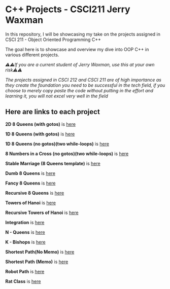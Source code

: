 # C++ Projects - CSCI211 Jerry Waxman

In this repository, I will be showcasing my take on the projects assigned in CSCI 211 - Object Oriented Programming C++

The goal here is to showcase and overview my dive into OOP C++ in various different projects.

*⚠️⚠️If you are a current student of Jerry Waxman, use this at your own risk⚠️⚠️*

*The projects assigned in CSCI 212 and CSCI 211 are of high importance as they create the foundation you need to be successful in the tech field, if you choose to merely copy paste the code without putting in the effort and learning it, you will not excel very well in the field*

## Here are links to each project

**2D 8 Queens (with gotos)** is [here](https://github.com/Dameme1/Projects-CSCI-211-Waxman/blob/10f6dd3bd03496a3355dee6490b185d36946c313/2d8queens.cpp)

**1D 8 Queens (with gotos)** is [here](https://github.com/Dameme1/Projects-CSCI-211-Waxman/blob/5aa47cbc6c70cef326ff5c468b43402312301261/1d8queens.cpp)

**1D 8 Queens (no gotos)(two while-loops)** is [here](https://github.com/Dameme1/Projects-CSCI-211-Waxman/blob/45cecc1818cbb9ae544f69ea8ed85adf0db9d281/1d8queensnogoto.cpp)

**8 Numbers in a Cross (no gotos)(two while-loops)** is [here](https://github.com/Dameme1/Projects-CSCI-211-Waxman/blob/54f161bfd4157955fb0cef13bd669dd18f3ba464/8numberscross.cpp)

**Stable Marriage (8 Queens template)** is [here](https://github.com/Dameme1/Projects-CSCI-211-Waxman/blob/1c808584a617db45649c0f7be9d7dd9d4c3fad1f/stablemarriage.cpp)

**Dumb 8 Queens** is [here](https://github.com/Dameme1/Projects-CSCI-211-Waxman/blob/6e4a2cadafb4776464143cbfa67002a089366156/dumb8queens.cpp)

**Fancy 8 Queens** is [here](https://github.com/Dameme1/Projects-CSCI-211-Waxman/blob/5aa47cbc6c70cef326ff5c468b43402312301261/fancyQueens.cpp)

**Recursive 8 Queens** is [here](https://github.com/Dameme1/Projects-CSCI-211-Waxman/blob/75f0da96b976657ffc024f31e9821b2bd9311908/recursive8queens.cpp)

**Towers of Hanoi** is [here](https://github.com/Dameme1/Projects-CSCI-211-Waxman/blob/454abbfdc36ff1d058f61e0e012ecf4ba7162dd4/towersOfHanoi.cpp)

**Recursive Towers of Hanoi** is [here](https://github.com/Dameme1/Projects-CSCI-211-Waxman/blob/250f95c302f851e64655a29820dea46a06f64194/recursiveTowers.cpp)

**Integration** is [here](https://github.com/Dameme1/Projects-CSCI-211-Waxman/blob/e2e5081ca14e729d39d4d533ece04fef611f015d/integration.cpp)

**N - Queens** is [here](https://github.com/Dameme1/Projects-CSCI-211-Waxman/blob/c3e0c470f20aa2ccba743775a81421dab821fce1/nQueens.cpp)

**K - Bishops** is [here](https://github.com/Dameme1/Projects-CSCI-211-Waxman/blob/a02b4617c72f337ee7df0b1b9e8baa1ced795c27/kBishops.cpp)

**Shortest Path(No Memo)** is [here](https://github.com/Dameme1/Projects-CSCI-211-Waxman/blob/ee81c66aff77dfa14138666a514fd81ff118e37b/shortestPath.cpp)

**Shortest Path (Memo)** is [here](https://github.com/Dameme1/Projects-CSCI-211-Waxman/blob/90a7783da12d1ef6f347a37e8f5c03936f173b57/shortestPathMemo.cpp)

**Robot Path** is [here](https://github.com/Dameme1/Projects-CSCI-211-Waxman/blob/54c90eacef9fb63d0f76347b4ad2dd0e2e0af71c/robotPaths.cpp)

**Rat Class** is [here](https://github.com/Dameme1/Projects-CSCI-211-Waxman/blob/8cace95e1fa8faf6c2467e4ab13e12184d1506f8/ratClass.cpp)


